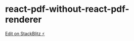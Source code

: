 # react-pdf-without-react-pdf-renderer

[Edit on StackBlitz ⚡️](https://stackblitz.com/edit/react-lods5q)